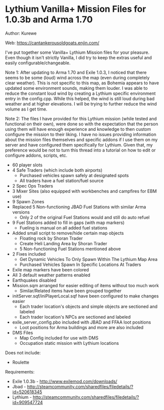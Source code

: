 # Lythium Vanilla+ Mission Files for 1.0.3b and Arma 1.70
Author: Kurewe

Web: https://cantankerousoldgoats.enjin.com/

I've put together some Vanilla+ Lythium Mission files for your pleasure.
Even though it isn't strictly Vanilla, I did try to keep the extras useful and easily configurable/changeable.

Note 1: After updating to Arma 1.70 and Exile 1.0.3, I noticed that there seems to be some (loud) wind across the map (even during completely clear weather). This is not specific to this map, as Bohemia appears to have updated some environment sounds, making them louder. I was able to reduce the constant loud wind by creating a Lythium specific environment entry in the config.cpp. While this helped, the wind is still loud during bad weather and at higher elevations. I will be trying to further reduce the wind volume as I get time.

Note 2: The files I have provided for this Lythium mission (while tested and functional on their own), were done so with the expectation that the person using them will have enough experience and knowledge to then custom configure the mission to their liking. I have no issues providing information about the mission files themselves and specific addons if I use them on my server and have configured them specifically for Lythium. Given that, my preference would be not to turn this thread into a tutorial on how to edit or configure addons, scripts, etc.

 - 60 player slots
 - 4 Safe Traders (which include both airports)
     - Purchased vehicles spawn safely at designated spots
     - All traders have a fuel station/fuel source
 - 2 Spec Ops Traders
 - 3 Mixer Sites (also equipped with workbenches and campfires for EBM use)
 - 9 Spawn Zones
 - Replaced 5 Non-functioning JBAD Fuel Stations with similar Arma versions
     - Only 2 of the original Fuel Stations would and still do auto refuel
 - 9 Fuel Stations added to fill in gaps (with map markers)
     - Fueling is manual on all added fuel stations
 - Added small script to remove/hide certain map objects
     - Floating rock by Shoran Trader
     - Create Heli Landing Area by Shoran Trader
     - 5 Non-functioning Fuel Stations mentioned above
 - 2 Fixes included
     - Get Dynamic Vehicles To Only Spawn Within The Lythium Map Area
     - Purchased Vehicles Spawn In Specific Locations At Traders
 - Exile map markers have been colored
 - All 3 default weather patterns enabled
 - Earthquakes disabled
 - Mission.sqm arranged for easier editing of items without too much work
     - Similar/Related items have been grouped together
 - initServer.sqf/iniPlayerLocal.sqf have been configured to make changes easier
   - Each trader location's objects and simple objects are sectioned and labeled
   - Each trader location's NPCs are sectioned and labeled
 - exile_server_config.pbo included with JBAD and FFAA loot positions
   - Loot positions for Arma buildings and more are also included
 - DMS Files
   - Map Config included for use with DMS
   - Occupation static mission with Lythium locations

Does not include: 
- Roulette

Requirements:
- Exile 1.0.3b - http://www.exilemod.com/downloads/
- Jbad - http://steamcommunity.com/sharedfiles/filedetails/?id=520618345
- Lythium - http://steamcommunity.com/sharedfiles/filedetails/?id=909547724
